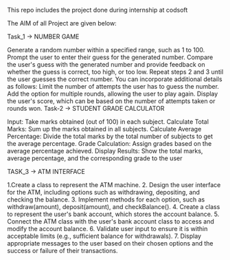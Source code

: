 This repo includes the project done during internship at codsoft

The AIM of all Project are given below:

Task_1 -> NUMBER GAME

Generate a random number within a specified range, such as 1 to 100.
Prompt the user to enter their guess for the generated number.
Compare the user's guess with the generated number and provide feedback on whether the guess is correct, too high, or too low.
Repeat steps 2 and 3 until the user guesses the correct number. You can incorporate additional details as follows:
Limit the number of attempts the user has to guess the number.
Add the option for multiple rounds, allowing the user to play again.
Display the user's score, which can be based on the number of attempts taken or rounds won.
Task-2 -> STUDENT GRADE CALCULATOR

Input: Take marks obtained (out of 100) in each subject.
Calculate Total Marks: Sum up the marks obtained in all subjects.
Calculate Average Percentage: Divide the total marks by the total number of subjects to get the average percentage.
Grade Calculation: Assign grades based on the average percentage achieved.
Display Results: Show the total marks, average percentage, and the corresponding grade to the user

TASK_3 -> ATM INTERFACE

1.Create a class to represent the ATM machine. 
2. Design the user interface for the ATM, including options such as withdrawing, depositing, and checking the balance. 
3. Implement methods for each option, such as withdraw(amount), deposit(amount), and checkBalance(). 
4. Create a class to represent the user's bank account, which stores the account balance. 
5. Connect the ATM class with the user's bank account class to access and modify the account balance. 
6. Validate user input to ensure it is within acceptable limits (e.g., sufficient balance for withdrawals). 
7. Display appropriate messages to the user based on their chosen options and the success or failure of their transactions.
